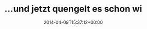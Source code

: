 ---
retweeted: false
source: <a href="http://twitter.com" rel="nofollow">Twitter Web Client</a>
entities:
  hashtags: []
  symbols: []
  user_mentions: []
  urls:
  - url: https://t.co/LsM0ME5PXq
    expanded_url: https://twitter.com/bascht/status/453641219940163584
    display_url: twitter.com/bascht/status/…
    indices:
    - '38'
    - '61'
display_text_range:
- '0'
- '62'
favorite_count: '0'
id_str: '453919564326514688'
truncated: false
retweet_count: '0'
id: '453919564326514688'
possibly_sensitive: false
created_at: Wed Apr 09 15:37:12 +0000 2014
favorited: false
full_text: "…und jetzt quengelt es schon wieder. ()"
lang: de
quote_url: https://twitter.com/bascht/status/453641219940163584
tags:
- pesos:twitter
date: '2014-04-09T15:37:12+00:00'
src: https://twitter.com/bascht/status/453919564326514688
original_url: https://twitter.com/bascht/status/453919564326514688
type: twitter_tweet
text: "…und jetzt quengelt es schon wieder. ()"
title: "…und jetzt quengelt es schon wi"

---